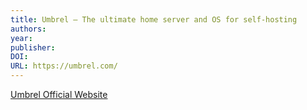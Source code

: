 ```yaml
---
title: Umbrel — The ultimate home server and OS for self-hosting
authors: 
year: 
publisher: 
DOI: 
URL: https://umbrel.com/
---
```

[Umbrel Official Website](https://umbrel.com/)
